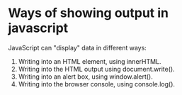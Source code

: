 # Ways of showing output in javascript
JavaScript can "display" data in different ways:

1. Writing into an HTML element, using innerHTML.
2. Writing into the HTML output using document.write().
3. Writing into an alert box, using window.alert().
4. Writing into the browser console, using console.log().
